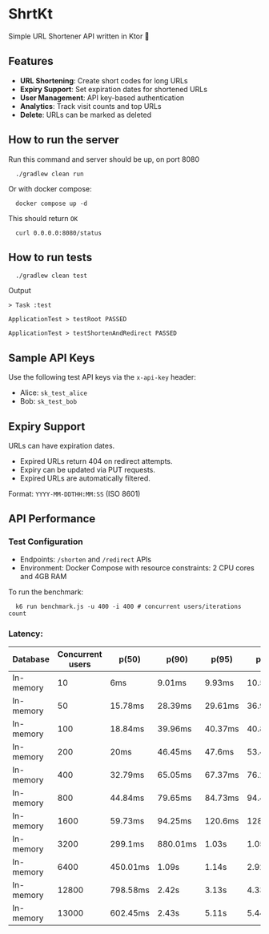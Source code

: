 # ShrtKt

Simple URL Shortener API written in Ktor 🚀

## Features

- **URL Shortening**: Create short codes for long URLs
- **Expiry Support**: Set expiration dates for shortened URLs
- **User Management**: API key-based authentication
- **Analytics**: Track visit counts and top URLs
- **Delete**: URLs can be marked as deleted

## How to run the server

Run this command and server should be up, on port 8080

```shell
  ./gradlew clean run
```

Or with docker compose:

```shell
  docker compose up -d
```

This should return `OK`

```shell
  curl 0.0.0.0:8080/status
```

## How to run tests

```shell
  ./gradlew clean test
```

Output

```text
> Task :test

ApplicationTest > testRoot PASSED

ApplicationTest > testShortenAndRedirect PASSED
```

## Sample API Keys
Use the following test API keys via the `x-api-key` header:

- Alice: `sk_test_alice`
- Bob: `sk_test_bob`

## Expiry Support

URLs can have expiration dates.

- Expired URLs return 404 on redirect attempts.
- Expiry can be updated via PUT requests.
- Expired URLs are automatically filtered.

Format: `YYYY-MM-DDTHH:MM:SS` (ISO 8601)

## API Performance

### Test Configuration

- Endpoints: `/shorten` and `/redirect` APIs
- Environment: Docker Compose with resource constraints: 2 CPU cores and 4GB RAM

To run the benchmark:

```shell 
  k6 run benchmark.js -u 400 -i 400 # concurrent users/iterations count
```

### Latency:

| Database  | Concurrent users | p(50)    | p(90)    | p(95)   | p(99)    | failure % |
|-----------|------------------|----------|----------|---------|----------|-----------|  
| In-memory | 10               | 6ms      | 9.01ms   | 9.93ms  | 10.51ms  | 0%        |
| In-memory | 50               | 15.78ms  | 28.39ms  | 29.61ms | 36.99ms  | 0%        |
| In-memory | 100              | 18.84ms  | 39.96ms  | 40.37ms | 40.89ms  | 0%        |
| In-memory | 200              | 20ms     | 46.45ms  | 47.6ms  | 53.47ms  | 0%        |
| In-memory | 400              | 32.79ms  | 65.05ms  | 67.37ms | 76.23ms  | 0%        |
| In-memory | 800              | 44.84ms  | 79.65ms  | 84.73ms | 94.47ms  | 0%        |
| In-memory | 1600             | 59.73ms  | 94.25ms  | 120.6ms | 128.97ms | 0%        |
| In-memory | 3200             | 299.1ms  | 880.01ms | 1.03s   | 1.05s    | 0%        |
| In-memory | 6400             | 450.01ms | 1.09s    | 1.14s   | 2.92s    | 0%        |
| In-memory | 12800            | 798.58ms | 2.42s    | 3.13s   | 4.33s    | 0%        |
| In-memory | 13000            | 602.45ms | 2.43s    | 5.11s   | 5.44s    | 0.05%     |
